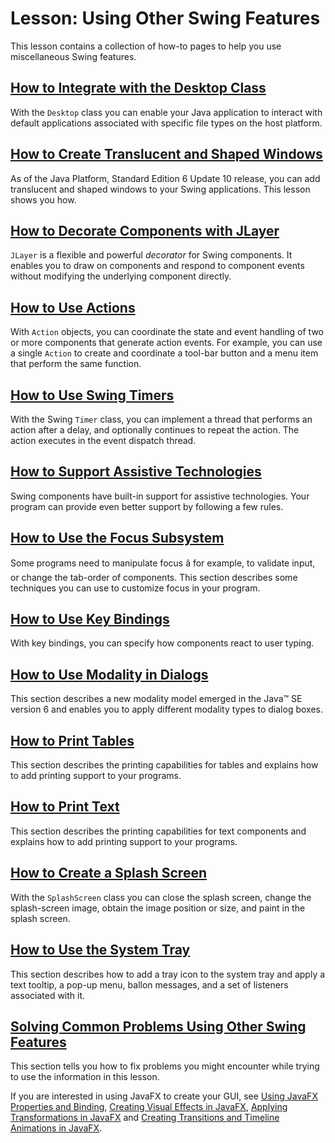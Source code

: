 
# Lesson: Using Other Swing Features

This lesson contains a collection of how-to pages to help you use miscellaneous Swing features.

## [How to Integrate with the Desktop Class](desktop.html)

With the `Desktop` class you can enable your Java application to interact with default applications associated with specific file types on the host platform.

## [How to Create Translucent and Shaped Windows](trans_shaped_windows.html)

As of the Java Platform, Standard Edition 6 Update 10 release, you can add translucent and shaped windows to your Swing applications. This lesson shows you how.

## [How to Decorate Components with JLayer](jlayer.html)

`JLayer` is a flexible and powerful *decorator* for Swing components. It enables you to draw on components and respond to component events without modifying the underlying component directly.

## [How to Use Actions](action.html)

With `Action` objects, you can coordinate the state and event handling of two or more components that generate action events. For example, you can use a single `Action` to create and coordinate a tool-bar button and a menu item that perform the same function.

## [How to Use Swing Timers](timer.html)

With the Swing `Timer` class, you can implement a thread that performs an action after a delay, and optionally continues to repeat the action. The action executes in the event dispatch thread.

## [How to Support Assistive Technologies](access.html)

Swing components have built-in support for assistive technologies. Your program can provide even better support by following a few rules.

## [How to Use the Focus Subsystem](focus.html)

Some programs need to manipulate focus &#226;&#128;&#148; for example, to validate input, or change the tab-order of components. This section describes some techniques you can use to customize focus in your program.

## [How to Use Key Bindings](keybinding.html)

With key bindings, you can specify how components react to user typing.

## [How to Use Modality in Dialogs](modality.html)

This section describes a new modality model emerged in the Java&#8482; SE version 6 and enables you to apply different modality types to dialog boxes.

## [How to Print Tables](printtable.html)

This section describes the printing capabilities for tables and explains how to add printing support to your programs.

## [How to Print Text](printtext.html)

This section describes the printing capabilities for text components and explains how to add printing support to your programs.

## [How to Create a Splash Screen](splashscreen.html)

With the `SplashScreen` class you can close the splash screen, change the splash-screen image, obtain the image position or size, and paint in the splash screen.

## [How to Use the System Tray](systemtray.html)

This section describes how to add a tray icon to the system tray and apply a text tooltip, a pop-up menu, ballon messages, and a set of listeners associated with it.

## [Solving Common Problems Using Other Swing Features](problems.html)

This section tells you how to fix problems you might encounter while trying to use the information in this lesson.

If you are interested in using JavaFX to create your GUI, see
[Using JavaFX Properties and Binding](https://docs.oracle.com/javase/8/javafx/properties-binding-tutorial/binding.htm),
[Creating Visual Effects in JavaFX](https://docs.oracle.com/javase/8/javafx/visual-effects-tutorial/visual_effects.htm),
[Applying Transformations in JavaFX](https://docs.oracle.com/javase/8/javafx/visual-effects-tutorial/transforms.htm) and
[Creating Transitions and Timeline Animations in JavaFX](https://docs.oracle.com/javase/8/javafx/visual-effects-tutorial/animations.htm).
